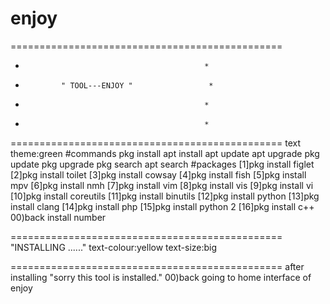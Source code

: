 # enjoy
===============================================
*                                             *
*             " TOOL---ENJOY "                 *
*                                             *
*                                             *
===============================================
text theme:green
#commands
pkg install
apt install
apt update
apt upgrade
pkg update
pkg upgrade
pkg search
apt search
#packages
[1]pkg install figlet
[2]pkg install toilet
[3]pkg install cowsay
[4]pkg install fish
[5]pkg install mpv
[6]pkg install nmh
[7]pkg install vim
[8]pkg install vis
[9]pkg install vi
[10]pkg install coreutils
[11]pkg install binutils
[12]pkg install python
[13]pkg install clang
[14]pkg install php
[15]pkg install python 2
[16]pkg install c++
00)back
install  number

===============================================
"INSTALLING ......"
text-colour:yellow
text-size:big

===============================================
after installing "sorry this tool is installed."
00)back
going to home interface of enjoy

